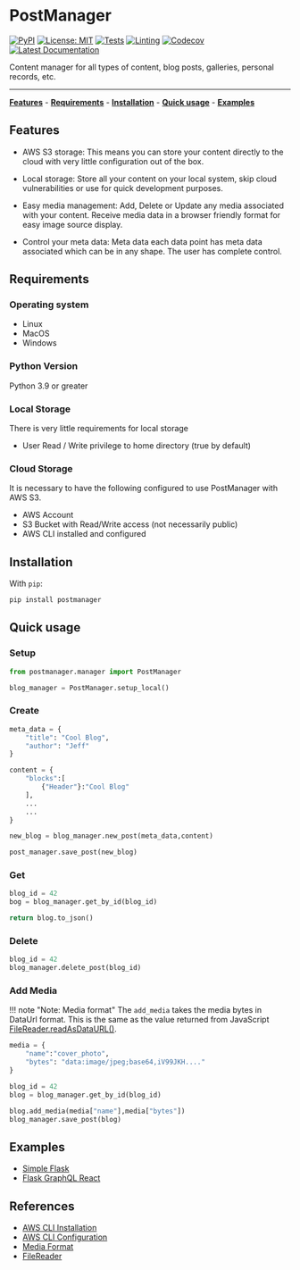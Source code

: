 # PostManager

[![PyPI](https://img.shields.io/pypi/v/postmanager.svg)](https://pypi.python.org/pypi/postmanager)
[![License: MIT](https://img.shields.io/badge/license-MIT-blue)](https://github.com/subaquatic-pierre/postmanager/blob/main/LICENSE)
[![Tests](https://github.com/subaquatic-pierre/postmanager/workflows/Tests/badge.svg)](https://github.com/subaquatic-pierre/postmanager/actions/workflows/1_tests.yml)
[![Linting](https://github.com/subaquatic-pierre/postmanager/workflows/Linting/badge.svg)](https://github.com/subaquatic-pierre/postmanager/actions/workflows/3_linting.yml)
[![Codecov](https://codecov.io/gh/subaquatic-pierre/postmanager/branch/main/graph/badge.svg?token=lQUanTQKRO)](https://codecov.io/gh/subaquatic-pierre/postmanager)
[![Latest Documentation](https://img.shields.io/badge/docs-latest-brightgreen)](https://subaquatic-pierre.github.io/postmanager)

Content manager for all types of content, blog posts, galleries, personal records, etc.

---

**[Features](#features)** - **[Requirements](#requirements)** - **[Installation](#installation)** - **[Quick usage](#quick-usage)** - **[Examples](#examples)**

## Features

- AWS S3 storage: This means you can store your content directly to the cloud with very little configuration out of the box.

- Local storage: Store all your content on your local system, skip cloud vulnerabilities or use for quick development purposes.

- Easy media management: Add, Delete or Update any media associated with your content. Receive media data in a browser friendly format for easy image source display.

- Control your meta data: Meta data each data point has meta data associated which can be in any shape. The user has complete control.

## Requirements

### Operating system

- Linux
- MacOS
- Windows

### Python Version

Python 3.9 or greater

### Local Storage

There is very little requirements for local storage

- User Read / Write privilege to home directory (true by default)

### Cloud Storage

It is necessary to have the following configured to use PostManager with AWS S3.

- AWS Account
- S3 Bucket with Read/Write access (not necessarily public)
- AWS CLI installed and configured

## Installation

With `pip`:

```bash
pip install postmanager
```

## Quick usage

### Setup

```python title="main.py"
from postmanager.manager import PostManager

blog_manager = PostManager.setup_local()

```

### Create

```python
meta_data = {
    "title": "Cool Blog",
    "author": "Jeff"
}

content = {
    "blocks":[
        {"Header"}:"Cool Blog"
    ],
    ...
    ...
}

new_blog = blog_manager.new_post(meta_data,content)

post_manager.save_post(new_blog)
```

### Get

```python
blog_id = 42
bog = blog_manager.get_by_id(blog_id)

return blog.to_json()
```

### Delete

```python
blog_id = 42
blog_manager.delete_post(blog_id)
```

### Add Media

!!! note "Note: Media format"
The `add_media` takes the media bytes in DataUrl format. This is the same as the value returned from JavaScript [FileReader.readAsDataURL()](https://developer.mozilla.org/en-US/docs/Web/API/FileReader/readAsDataURL).

```python
media = {
    "name":"cover_photo",
    "bytes": "data:image/jpeg;base64,iV99JKH...."
}

blog_id = 42
blog = blog_manager.get_by_id(blog_id)

blog.add_media(media["name"],media["bytes"])
blog_manager.save_post(blog)
```

## Examples

- [Simple Flask](https://github.com/subaquatic-pierre/postmanager-flask-example)
- [Flask GraphQL React](https://github.com/subaquatic-pierre/postmanager-flask-example)

## References

- [AWS CLI Installation](https://docs.aws.amazon.com/cli/latest/userguide/getting-started-install.html)
- [AWS CLI Configuration](https://docs.aws.amazon.com/cli/latest/userguide/cli-configure-quickstart.html)
- [Media Format](https://developer.mozilla.org/en-US/docs/Web/HTTP/Basics_of_HTTP/Data_URIs)
- [FileReader](https://developer.mozilla.org/en-US/docs/Web/API/FileReader/readAsDataURL)

